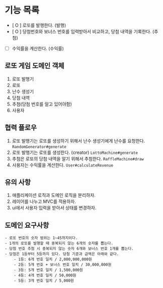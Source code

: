 # 기능 목록

- [ O ] 로또를 발행한다.  (발행)
- [ O ] 당첨번호와 보너스 번호를 입력받아서 비교하고, 당첨 내역을 기록한다. (추첨)
- [ ] 수익률을 계산한다. (수익률)

## 로또 게임 도메인 객체

1. 로또 발행기
2. 로또
3. 난수 생성기
4. 당첨 내역
5. 추첨(당첨 번호를 알고 있어야함)
6. 사용자

## 협력 플로우

1. 로또 발행기는 로또를 생성하기 위해서 난수 생성기에게 난수를 요청한다. `RandomGenerator#generate`
2. 로또 발행기는 로또를 생성한다. (creator) `LottoMachine#generate`
3. 추첨은 로또의 당첨 내역을 알기 위해서 추첨한다. `RaffleMachine#draw`
4. 사용자는 수익률을 계산한다.  `User#calculateRevenue`

## 유의 사항

1. 애플리케이션 로직과 도메인 로직을 분리하자.
2. 레이어를 나누고 MVC를 적용하자.
3. ui에서 사용자 입력을 받아서 상태를 변경하자.

## 도메인 요구사항

```
- 로또 번호의 숫자 범위는 1~45까지이다.
- 1개의 로또를 발행할 때 중복되지 않는 6개의 숫자를 뽑는다.
- 당첨 번호 추첨 시 중복되지 않는 숫자 6개와 보너스 번호 1개를 뽑는다.
- 당첨은 1등부터 5등까지 있다. 당첨 기준과 금액은 아래와 같다.
    - 1등: 6개 번호 일치 / 2,000,000,000원
    - 2등: 5개 번호 + 보너스 번호 일치 / 30,000,000원
    - 3등: 5개 번호 일치 / 1,500,000원
    - 4등: 4개 번호 일치 / 50,000원
    - 5등: 3개 번호 일치 / 5,000원
```

